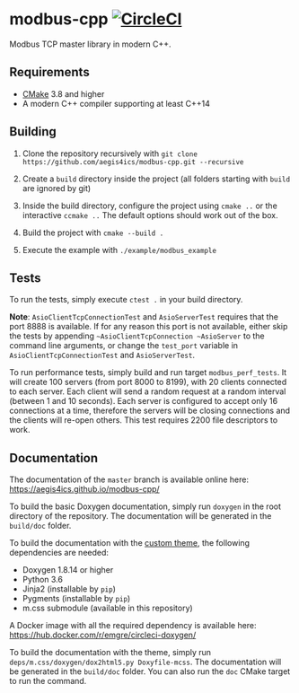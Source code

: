 # modbus-cpp [![CircleCI](https://circleci.com/gh/aegis4ics/modbus-cpp/tree/master.svg?style=svg&circle-token=e0a370a9fddf904b93ff2d29f54ed36371ef0eb3)](https://circleci.com/gh/aegis4ics/modbus-cpp/tree/master)

Modbus TCP master library in modern C++.

## Requirements
- [CMake](https://cmake.org/download/) 3.8 and higher
- A modern C++ compiler supporting at least C++14

## Building
1. Clone the repository recursively with `git clone
   https://github.com/aegis4ics/modbus-cpp.git --recursive`

2. Create a `build` directory inside the project (all folders starting with
   `build` are ignored by git)

3. Inside the build directory, configure the project using `cmake ..` or the
   interactive `ccmake ..` The default options should work out of the box.

4. Build the project with `cmake --build .`

5. Execute the example with `./example/modbus_example`

## Tests
To run the tests, simply execute `ctest .` in your build directory.

**Note**: `AsioClientTcpConnectionTest` and `AsioServerTest` requires that the
port 8888 is available. If for any reason this port is not available, either
skip the tests by appending `~AsioClientTcpConnection ~AsioServer` to the
command line arguments, or change the `test_port` variable in
`AsioClientTcpConnectionTest` and `AsioServerTest`.

To run performance tests, simply build and run target `modbus_perf_tests`. It
will create 100 servers (from port 8000 to 8199), with 20 clients connected to
each server. Each client will send a random request at a random interval
(between 1 and 10 seconds). Each server is configured to accept only 16
connections at a time, therefore the servers will be closing connections and the
clients will re-open others.  This test requires 2200 file descriptors to work.

## Documentation
The documentation of the `master` branch is available online here:
https://aegis4ics.github.io/modbus-cpp/

To build the basic Doxygen documentation, simply run `doxygen` in the root
directory of the repository. The documentation will be generated in the
`build/doc` folder.

To build the documentation with the [custom
theme](http://mcss.mosra.cz/doxygen/), the following dependencies are needed:
* Doxygen 1.8.14 or higher
* Python 3.6
* Jinja2 (installable by `pip`)
* Pygments (installable by `pip`)
* m.css submodule (available in this repository)

A Docker image with all the required dependency is available here:
https://hub.docker.com/r/emgre/circleci-doxygen/

To build the documentation with the theme, simply run
`deps/m.css/doxygen/dox2html5.py Doxyfile-mcss`. The documentation will be
generated in the `build/doc` folder. You can also run the `doc` CMake target to
run the command.
